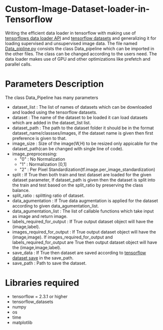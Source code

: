 # Custom-Image-Dataset-loader-in-Tensorflow
Writing the efficient data loader in tensorflow with making use of [tensorflows data loader API](https://www.tensorflow.org/api_docs/python/tf/data/Dataset) and [tensorflow datasets](https://www.tensorflow.org/datasets) and generalizing it for loading supervised and unsupervised image data.
The file named [Data_pipline.py](Data_pipline.py) consists the class Data_pipeline which can be imported in the other files. The class can be changed according to the users need. The data loader makes use of GPU and other optimizations like prefetch and parallel calls.

# Parameters Description
The class Data_Pipeline has many parameters
* dataset_list : The list of names of datasets which can be downloaded and loaded using the tensorflow datasets.
* dataset : The name of the dataset to be loaded it can load datasets which are added in the dataset_list list.
* dataset_path : The path to the dataset folder it should be in the format dataset_name/classses/images, if the dataset name is given then first preference is given to that.
* image_size : Size of the image(W,H) to be resized only appicable for the dataset_path(can be changed with single line of code).
* image_preprocessing:
  * "0" : No Normalization
  * "1" : Normalization \[0,1\]
  * "2" : Per Pixel Standardization(tf.image.per_image_standardization)
* split : If True then both train and test dataset are loaded for the given dataset parameter, If dataset_path is given then the dataset is split into the train and test based on 
          the split_ratio by preserving the class balance.
* split_ratio : splitting ratio of dataset.
* data_agumentation : If True data augmentation is applied for the dataset according to given data_agumentation_list.
* data_agumentation_list : The list of callable functions which take input as image and return image.
* labels_required_for_output : If True output dataset object will have the (image,label).
* images_required_for_output : If True output dataset object will have the (image,image). If images_required_for_output and labels_required_for_output are True then output
                                dataset object will have the (image,image,label).
* save_data : If True then dataset are saved according to [tensorflow dataset save](https://www.tensorflow.org/api_docs/python/tf/data/experimental/save) in the save_path.
* save_path : Path to save the dataset.
# Libraries required
* tensorflow = 2.3.1 or higher
* tensorflow_datasets
* numpy
* os
* time
* matplotlib

  
